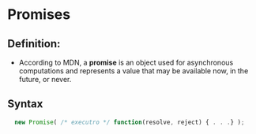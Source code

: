 # Promises

## Definition:

* According to MDN, a __promise__ is an object used for asynchronous computations and represents a value that may be available now, in the future, or never.

## Syntax

```javascript
  new Promise( /* executro */ function(resolve, reject) { . . .} );
```
